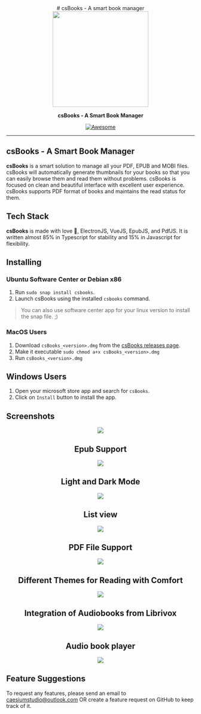 <div align="center" style="width: 100%;">  # csBooks - A smart book manager</div>
<div align="center" style="width: 100%;">  
<img src="https://raw.githubusercontent.com/caesiumstudio/csBooks-updates/master/assets/icons/512x512.png" width="256">
</div>
<p align="center">
  <b>csBooks - A Smart Book Manager</b>
</p>

<p align="center">
    <a href="https://github.com/sindresorhus/awesome-electron"><img alt="Awesome" src="https://cdn.rawgit.com/sindresorhus/awesome/d7305f38d29fed78fa85652e3a63e154dd8e8829/media/badge.svg"></a>

</p>

----

## csBooks - A Smart Book Manager

**csBooks** is a smart solution to manage all your PDF, EPUB and MOBI files. csBooks will automatically generate thumbnails for your books so that you can easily browse them and read them without problems. csBooks is focused on clean and beautiful interface with excellent user experience. csBooks supports PDF format of books and maintains the read status for them.

## Tech Stack
**csBooks** is made with love :sparkling_heart:, ElectronJS, VueJS, EpubJS, and PdfJS. It is written almost 85% in Typescript for stability and 15% in Javascript for flexibility. 

## Installing

### Ubuntu Software Center or Debian x86

1. Run `sudo snap install csbooks`.
2. Launch csBooks using the installed `csbooks` command.

> You can also use software center app for your linux version to install the snap file. ;)

### MacOS Users

1. Download `csBooks_<version>.dmg` from the [csBooks releases page](https://github.com/caesiumstudio/csBooks-updates/releases).
2. Make it executable `sudo chmod a+x csBooks_<version>.dmg`
3. Run `csBooks_<version>.dmg`

## Windows Users

1. Open your microsoft store app and search for `csBooks`.
2. Click on `Install` button to install the app.

## Screenshots
<div align="center">
<img src="https://raw.githubusercontent.com/caesiumstudio/csBooks-updates/master/assets/screenshots/hero.png">
<h2>Epub Support</h2>
<img src="https://raw.githubusercontent.com/caesiumstudio/csBooks-updates/master/assets/screenshots/epub-viewer.png">
<h2>Light and Dark Mode</h2>
<img src="https://raw.githubusercontent.com/caesiumstudio/csBooks-updates/master/assets/screenshots/dark-mode.png">
<h2>List view</h2>
<img src="https://raw.githubusercontent.com/caesiumstudio/csBooks-updates/master/assets/screenshots/list-view.png">
<h2>PDF File Support</h2>
<img src="https://raw.githubusercontent.com/caesiumstudio/csBooks-updates/master/assets/screenshots/pdf-viewer.png">
<h2>Different Themes for Reading with Comfort</h2>
<img src="https://raw.githubusercontent.com/caesiumstudio/csBooks-updates/master/assets/screenshots/themes.png">
<h2>Integration of Audiobooks from Librivox</h2>
<img src="https://raw.githubusercontent.com/caesiumstudio/csBooks-updates/master/assets/screenshots/audio-books.png">
<h2>Audio book player</h2>
<img src="https://raw.githubusercontent.com/caesiumstudio/csBooks-updates/master/assets/screenshots/audio-book-player.png">
</div>

## Feature Suggestions
To request any features, please send an email to caesiumstudio@outlook.com OR create a feature request on GitHub to keep track of it.
